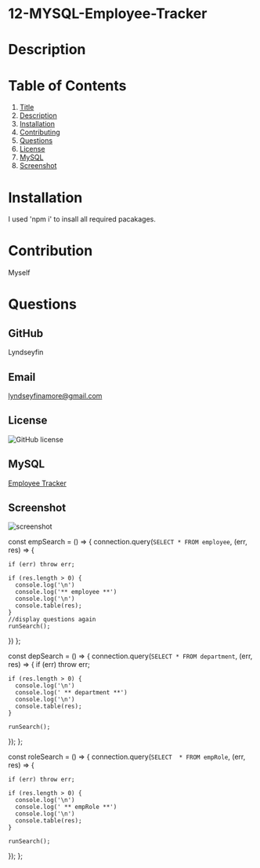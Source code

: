 # 12-MYSQL-Employee-Tracker

# Description


# Table of Contents
1. [Title](Title)
2. [Description](#description)
3. [Installation](#installation)
4. [Contributing](#contribution)
5. [Questions](#questions)
6. [License](#demo)
7. [MySQL](#mysql)
8. [Screenshot](#screenshot)
# Installation 
I used 'npm i' to insall all required pacakages.
# Contribution
Myself
# Questions
## GitHub 
 Lyndseyfin
## Email 
 lyndseyfinamore@gmail.com
## License
![GitHub license](https://img.shields.io/badge/license-MIT-brightgreen)
## MySQL
<a href="">Employee Tracker</a>

## Screenshot
![screenshot]()

const empSearch = () => {
  connection.query(`SELECT * FROM employee`, (err, res) => {

    if (err) throw err;

    if (res.length > 0) {
      console.log('\n')
      console.log('** employee **')
      console.log('\n')
      console.table(res);
    }
    //display questions again
    runSearch();
  })
};

const depSearch = () => {
  connection.query(`SELECT * FROM department`, (err, res) => {
    if (err) throw err;

    if (res.length > 0) {
      console.log('\n')
      console.log(' ** department **')
      console.log('\n')
      console.table(res);
    }

    runSearch();
  });
};

const roleSearch = () => {
  connection.query(`SELECT  * FROM empRole`, (err, res) => {

    if (err) throw err;

    if (res.length > 0) {
      console.log('\n')
      console.log(' ** empRole **')
      console.log('\n')
      console.table(res);
    }
  
    runSearch();
  });
};

